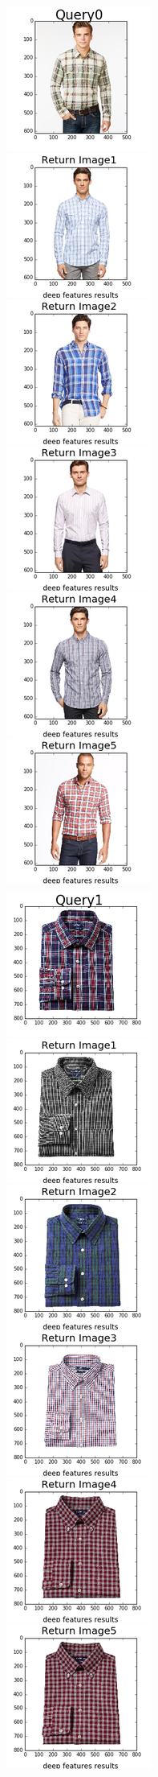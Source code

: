 ![](0query_image.png)
![](0return_image1.png)
![](0return_image2.png)
![](0return_image3.png)
![](0return_image4.png)
![](0return_image5.png)

![](1query_image.png)
![](1return_image1.png)
![](1return_image2.png)
![](1return_image3.png)
![](1return_image4.png)
![](1return_image5.png)

